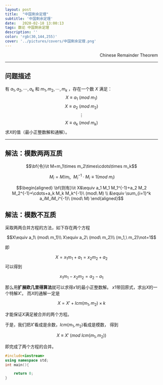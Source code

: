```yaml
---
layout: post
title:  "中国剩余定理"
subtitle: '中国剩余定理'
date:   2020-02-18 13:00:13
tags: 数论 中国剩余定理 
description: ''
color: 'rgb(30,144,255)'
cover: '../pictures/covers/中国剩余定理.png'
---
```


<p align="right"> Chinese Remainder Theorem </p>

----------

## **问题描述**
有 $a_1,a_2,\cdots,a_k$ 和 $m_1,m_2,\cdots,m_k$ ，存在一个数 $X$ 满足：
$$X\equiv a_1\ (mod\ m_1)$$
$$X\equiv a_2\ (mod\ m_2)$$
$$\vdots$$
$$X\equiv a_k\ (mod\ m_k)$$
求$X$的值（最小正整数解和通解）。

----------


## **解法：模数两两互质**
$$\bf{令}\it M=m_1\times m_2\times\cdots\times m_k$$

$$\ M_i=M/m_i,\ \ M_i^{-1} \cdot M_i\equiv 1(mod\ m_i)$$

$$\begin{aligned}
\bf{则有}\it X&\equiv a_1 M_1 M_1^{-1}+a_2 M_2 M_2^{-1}+\cdots+a_k M_k M_k^{-1}\ (mod\ M) \\
&\equiv \sum_{i=1}^k a_iM_iM_i^{-1}\ (mod\ M)
\end{aligned}$$ 

## **解法：模数不互质**
采取两两合并方程的方法，如下存在两个方程

$$X\equiv a_1\ (mod\ m_1)\\
X\equiv a_2\ (mod\ m_2)\\
(m_1,\ m_2)\not=1$$

即

$$X=x_1m_1+a_1=x_2m_2+a_2$$
可以得到

$$x_1m_1-x_2m_2=a_2-a_1$$

那么用**扩展欧几里得算法**就可以求得$x1$的最小正整数解。
$x1$带回原式，求出$X$的一个特解$X'$。
而$X$的通解一定是

$$X=X'+lcm(m_1,m_2)\times k$$

才能保证$X$满足被合并的两个方程。

于是，我们把$X'$看成是余数，$lcm(m_1,m_2)$看成是模数，
得到

$$X\equiv X'\ (mod\ lcm(m_1,m_2))$$

即完成了两个方程的合并。

```cpp
#include<iostream>
using namespace std;
int main(){

    return 0;
}
```